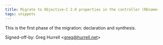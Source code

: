```yaml
---
title: Migrate to Objective-C 2.0 properties in the controller (REnamer, 5197559)
tags: snippets
---
```


This is the first phase of the migration: declaration and synthesis.

Signed-off-by: Greg Hurrell &lt;greg@hurrell.net&gt;
